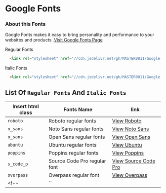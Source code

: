 # Google Fonts

### About this Fonts
<p>Google Fonts makes it easy to bring personality and performance to your websites and products  .<a href="">Visit Google Fonts Page</a></p>


Regular Fonts
```html
  <link rel="stylesheet" href="//cdn.jsdelivr.net/gh/MASTER0811/Google-fonts-api.css/src/regular_fonts.css">
```
Italic Fonts
```html
  <link rel="stylesheet" href="//cdn.jsdelivr.net/gh/MASTER0811/Google-fonts-api.css/src/italic_fonts.css">
```



## List Of `Regular Fonts` And `Italic Fonts`
| Insert html class | Fonts Name | link |
| ----------------- | ---------- | ---- |
| `roboto` | Roboto regular fonts | [View Roboto](https://fonts.google.com/specimen/Roboto) |
| `n_sans` | Noto Sans regular fonts | [View Noto Sans](https://fonts.google.com/noto/specimen/Noto+Sans) |
| `o_sans` | Open Sans regular fonts | [View Open Sans](https://fonts.google.com/specimen/Open+Sans) |
| `ubuntu` | Ubuntu regular fonts | [View Ubuntu](https://fonts.google.com/specimen/Ubuntu) |
| `poppins` | Poppins regular fonts | [View Poppins](https://fonts.google.com/specimen/Poppins) |
| `s_code_p` | Source Code Pro regular font | [View Source Code Pro](https://fonts.google.com/specimen/Source+Code+Pro) |
| `overpass` | Overpass regular font | [View Overpass](https://fonts.google.com/specimen/Overpass) |
<!-- | `` |  | [View here]() | -->


